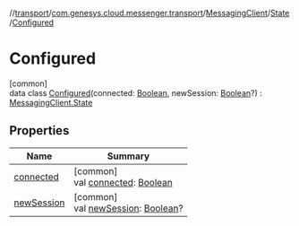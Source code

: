 //[transport](../../../../../index.md)/[com.genesys.cloud.messenger.transport](../../../index.md)/[MessagingClient](../../index.md)/[State](../index.md)/[Configured](index.md)

# Configured

[common]\
data class [Configured](index.md)(connected: [Boolean](https://kotlinlang.org/api/latest/jvm/stdlib/kotlin/-boolean/index.html), newSession: [Boolean](https://kotlinlang.org/api/latest/jvm/stdlib/kotlin/-boolean/index.html)?) : [MessagingClient.State](../index.md)

## Properties

| Name | Summary |
|---|---|
| [connected](connected.md) | [common]<br>val [connected](connected.md): [Boolean](https://kotlinlang.org/api/latest/jvm/stdlib/kotlin/-boolean/index.html) |
| [newSession](new-session.md) | [common]<br>val [newSession](new-session.md): [Boolean](https://kotlinlang.org/api/latest/jvm/stdlib/kotlin/-boolean/index.html)? |
